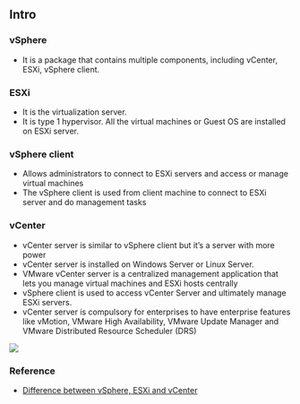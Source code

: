 ## Intro

### vSphere
- It is a package that contains multiple components, including vCenter, ESXi, vSphere client. 



### ESXi
- It is the virtualization server. 
- It is type 1 hypervisor. All the virtual machines or Guest OS are installed on ESXi server.

### vSphere client
- Allows administrators to connect to ESXi servers and access or manage virtual machines
- The vSphere client is used from client machine to connect to ESXi server and do management tasks

### vCenter
- vCenter server is similar to vSphere client but it’s a server with more power
- vCenter server is installed on Windows Server or Linux Server. 
- VMware vCenter server is a centralized management application that lets you manage virtual machines and ESXi hosts centrally
- vSphere client is used to access vCenter Server and ultimately manage ESXi servers.
- vCenter server is compulsory for enterprises to have enterprise features like vMotion, VMware High Availability, VMware Update Manager and VMware Distributed Resource Scheduler (DRS)

![](../figures/figures/components.png)

### Reference
- [Difference between vSphere, ESXi and vCenter](http://www.mustbegeek.com/difference-between-vsphere-esxi-and-vcenter/)
